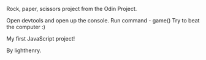 Rock, paper, scissors project from the Odin Project. 

Open devtools and open up the console. 
Run command - game() 
Try to beat the computer :) 

My first JavaScript project! 

By lighthenry.
